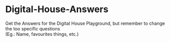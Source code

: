 # Digital-House-Answers
Get the Answers for the Digital House Playground, but remember to change the too specific questions<br>
(Eg.: Name, favourites things, etc.)
